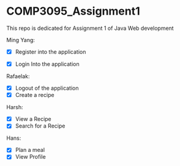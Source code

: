 # COMP3095_Assignment1

This repo is dedicated for Assignment 1 of Java Web development

Ming Yang:
-[x] Register into the application
-[x] Login Into the application


Rafaelak:
-[x] Logout of the application
-[x] Create a recipe

Harsh:
-[x] View a Recipe
-[x] Search for a Recipe

Hans:
-[x] Plan a meal
-[x] View Profile
